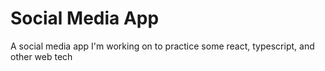 # Social Media App

A social media app I'm working on to practice some react, typescript, and other web tech
